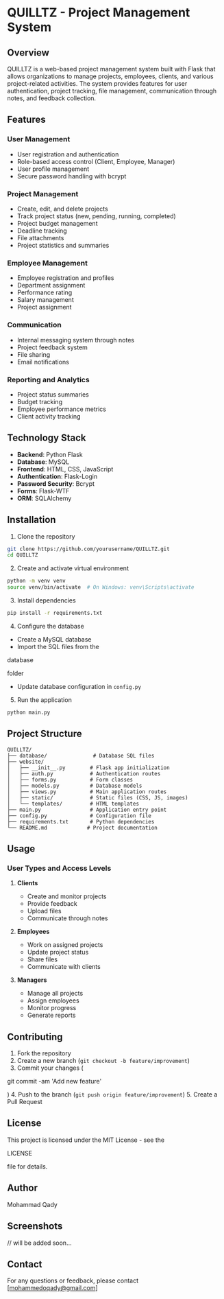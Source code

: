 
# QUILLTZ - Project Management System

## Overview
QUILLTZ is a web-based project management system built with Flask that allows organizations to manage projects, employees, clients, and various project-related activities. The system provides features for user authentication, project tracking, file management, communication through notes, and feedback collection.

## Features

### User Management
- User registration and authentication
- Role-based access control (Client, Employee, Manager)
- User profile management
- Secure password handling with bcrypt

### Project Management
- Create, edit, and delete projects
- Track project status (new, pending, running, completed)
- Project budget management
- Deadline tracking
- File attachments
- Project statistics and summaries

### Employee Management
- Employee registration and profiles
- Department assignment
- Performance rating
- Salary management
- Project assignment

### Communication
- Internal messaging system through notes
- Project feedback system
- File sharing
- Email notifications

### Reporting and Analytics
- Project status summaries
- Budget tracking
- Employee performance metrics
- Client activity tracking

## Technology Stack
- **Backend**: Python Flask
- **Database**: MySQL
- **Frontend**: HTML, CSS, JavaScript
- **Authentication**: Flask-Login
- **Password Security**: Bcrypt
- **Forms**: Flask-WTF
- **ORM**: SQLAlchemy

## Installation

1. Clone the repository
```bash
git clone https://github.com/yourusername/QUILLTZ.git
cd QUILLTZ
```

2. Create and activate virtual environment
```bash
python -m venv venv
source venv/bin/activate  # On Windows: venv\Scripts\activate
```

3. Install dependencies
```bash
pip install -r requirements.txt
```

4. Configure the database
- Create a MySQL database
- Import the SQL files from the 

database

 folder
- Update database configuration in `config.py`

5. Run the application
```bash
python main.py
```

## Project Structure
```
QUILLTZ/
├── database/               # Database SQL files
├── website/
│   ├── __init__.py        # Flask app initialization
│   ├── auth.py            # Authentication routes
│   ├── forms.py           # Form classes
│   ├── models.py          # Database models
│   ├── views.py           # Main application routes
│   ├── static/            # Static files (CSS, JS, images)
│   └── templates/         # HTML templates
├── main.py                # Application entry point
├── config.py              # Configuration file
├── requirements.txt       # Python dependencies
└── README.md             # Project documentation
```

## Usage

### User Types and Access Levels

1. **Clients**
   - Create and monitor projects
   - Provide feedback
   - Upload files
   - Communicate through notes

2. **Employees**
   - Work on assigned projects
   - Update project status
   - Share files
   - Communicate with clients

3. **Managers**
   - Manage all projects
   - Assign employees
   - Monitor progress
   - Generate reports

## Contributing
1. Fork the repository
2. Create a new branch (`git checkout -b feature/improvement`)
3. Commit your changes (

git commit -am 'Add new feature'

)
4. Push to the branch (`git push origin feature/improvement`)
5. Create a Pull Request

## License
This project is licensed under the MIT License - see the 

LICENSE

 file for details.

## Author
Mohammad Qady

## Screenshots
// will be added soon...

## Contact
For any questions or feedback, please contact [mohammedoqady@gmail.com]

